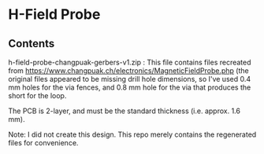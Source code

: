 # H-Field Probe

## Contents

h-field-probe-changpuak-gerbers-v1.zip : This file contains files recreated from https://www.changpuak.ch/electronics/MagneticFieldProbe.php (the original files appeared to be missing drill hole dimensions, so I've used 0.4 mm holes for the via fences, and 0.8 mm hole for the via that produces the short for the loop.

The PCB is 2-layer, and must be the standard thickness (i.e. approx. 1.6 mm). 

Note: I did not create this design. This repo merely contains the regenerated files for convenience.
